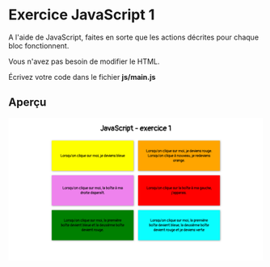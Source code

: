 # Exercice JavaScript 1

A l'aide de JavaScript, faites en sorte que les actions décrites pour chaque bloc fonctionnent.

Vous n'avez pas besoin de modifier le HTML.

Écrivez votre code dans le fichier **js/main.js**

## Aperçu

![](screenshot.png)
